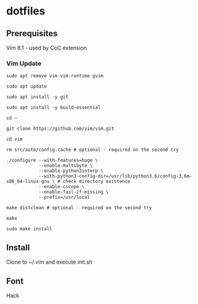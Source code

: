 # dotfiles

## Prerequisites

Vim 8.1 - used by CoC extension

### Vim Update

```
sudo apt remove vim vim-runtime gvim

sudo apt update

sudo apt install -y git

sudo apt install -y build-essential

cd ~

git clone https://github.com/vim/vim.git

cd vim

rm src/auto/config.cache # optional - required on the second try

./configure --with-features=huge \
            --enable-multibyte \
            --enable-python3interp \
            --with-python3-config-dir=/usr/lib/python3.6/config-3.6m-x86_64-linux-gnu \ # check directory existence
            --enable-cscope \
            --enable-fail-if-missing \
            --prefix=/usr/local

make distclean # optional - required on the second try

make

sudo make install
```

## Install

Clone to ~/.vim and execute init.sh

## Font

Hack
